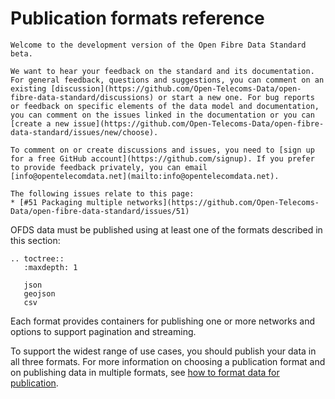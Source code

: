 # Publication formats reference

```{admonition} Beta development version
Welcome to the development version of the Open Fibre Data Standard beta.

We want to hear your feedback on the standard and its documentation. For general feedback, questions and suggestions, you can comment on an existing [discussion](https://github.com/Open-Telecoms-Data/open-fibre-data-standard/discussions) or start a new one. For bug reports or feedback on specific elements of the data model and documentation, you can comment on the issues linked in the documentation or you can [create a new issue](https://github.com/Open-Telecoms-Data/open-fibre-data-standard/issues/new/choose).

To comment on or create discussions and issues, you need to [sign up for a free GitHub account](https://github.com/signup). If you prefer to provide feedback privately, you can email [info@opentelecomdata.net](mailto:info@opentelecomdata.net).
```

```{admonition} Consultation
The following issues relate to this page:
* [#51 Packaging multiple networks](https://github.com/Open-Telecoms-Data/open-fibre-data-standard/issues/51)
```

OFDS data must be published using at least one of the formats described in this section:

```{eval-rst}
.. toctree::
   :maxdepth: 1
   
   json
   geojson
   csv
```

Each format provides containers for publishing one or more networks and options to support pagination and streaming.

To support the widest range of use cases, you should publish your data in all three formats. For more information on choosing a publication format and on publishing data in multiple formats, see [how to format data for publication](../../guidance/publication.md#how-to-format-data-for-publication).


